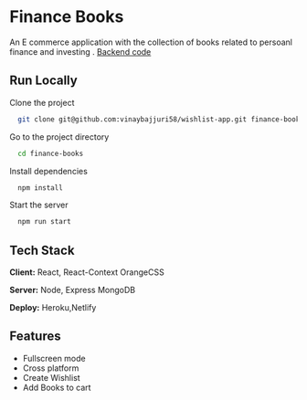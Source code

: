 
# Finance Books

An E commerce application with the collection of books related to persoanl finance and investing .
[Backend code](https://github.com/vinaybajjuri58/eCommerceBackend/tree/development)


## Run Locally

Clone the project

```bash
  git clone git@github.com:vinaybajjuri58/wishlist-app.git finance-books
```

Go to the project directory

```bash
  cd finance-books
```

Install dependencies

```bash
  npm install
```

Start the server

```bash
  npm run start
```

  
## Tech Stack

**Client:** React, React-Context OrangeCSS

**Server:** Node, Express MongoDB

**Deploy:** Heroku,Netlify 

  
## Features

- Fullscreen mode
- Cross platform
- Create Wishlist
- Add Books to cart

  
